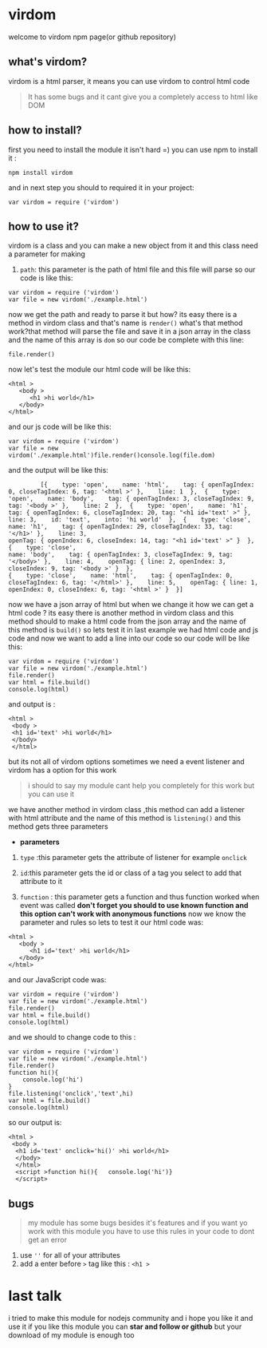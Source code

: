 # virdom 
welcome to virdom npm page(or github repository)
## what's virdom?

virdom is a html parser, it means you can use virdom to control html code
>It has some bugs and it cant give you a completely access to html like DOM 


## how to install?
first you need to install the module it isn't hard =)
you can use npm to install it :
```
npm install virdom
```
and in next step you should to required it in your project:
```
var virdom = require ('virdom')
```

## how to use it?
virdom is a class and you can make a new object from it and this class need a parameter for making
1. `path`: this parameter is the path of html file and this file will parse 
so our code is like this:
```
var virdom = require ('virdom')
var file = new virdom('./example.html')
```
now we get the path and ready to parse it but how?
its easy there is a method in virdom class and that's name is `render()`
what's that method work?that method will parse the file and save it in a json array in the class and the name of this array is `dom`
so our code be complete with this line:
```
file.render()
```
now let's test the module
our html code will be like this:
```
<html >
   <body >
      <h1 >hi world</h1>
   </body>
</html>
```
and our js code will be like this:
```
var virdom = require ('virdom')
var file = new virdom('./example.html')file.render()console.log(file.dom)
```
and the output will be like this:
```
         [{    type: 'open',    name: 'html',    tag: { openTagIndex: 0, closeTagIndex: 6, tag: '<html >' },    line: 1  },  {    type: 'open',    name: 'body',    tag: { openTagIndex: 3, closeTagIndex: 9, tag: '<body >' },    line: 2  },  {    type: 'open',    name: 'h1',    tag: { openTagIndex: 6, closeTagIndex: 20, tag: "<h1 id='text' >" },        line: 3,    id: 'text',    into: 'hi world'  },  {    type: 'close',    name: 'h1',    tag: { openTagIndex: 29, closeTagIndex: 33, tag: '</h1>' },    line: 3,                                                                    openTag: { openIndex: 6, closeIndex: 14, tag: "<h1 id='text' >" }  },  {    type: 'close',                                                              name: 'body',    tag: { openTagIndex: 3, closeTagIndex: 9, tag: '</body>' },    line: 4,    openTag: { line: 2, openIndex: 3, closeIndex: 9, tag: '<body >' }  },                                                                          {    type: 'close',    name: 'html',    tag: { openTagIndex: 0, closeTagIndex: 6, tag: '</html>' },    line: 5,    openTag: { line: 1, openIndex: 0, closeIndex: 6, tag: '<html >' }  }]
```
now we have a json array of html but when we change it how we can get a html code ?
its easy there is another method in virdom class and this method should to make a html code from the json array and the name of this method is `build()` 
so lets test it 
in last example we had html code and js code and now we want to add a line into our code 
so our code will be like this:
```
var virdom = require ('virdom')
var file = new virdom('./example.html')
file.render()
var html = file.build()
console.log(html)
```
and output is :
```
<html >
 <body > 
 <h1 id='text' >hi world</h1> 
 </body> 
 </html>
```
but its not all of virdom options 
sometimes we need a event listener and virdom has a option for this work

> i should to say my module cant help you completely for this work but you can use it

we have another method in virdom class ,this method can add a listener with html attribute and the name of this method is `listening()` and this method gets three parameters 
- **parameters**
1. `type` :this parameter gets the attribute of listener for example `onclick`

2. `id`:this parameter gets the id or class of a tag you select to add that attribute to it 

3. `function` : this parameter gets a function and thus function worked when event was called **don't forget you should to use known function and this option can't work with anonymous functions**
now we know the parameter and rules 
so lets to test it 
our html code was:
```
<html >
   <body >      
      <h1 id='text' >hi world</h1>   
   </body>
</html>
```
and our JavaScript code was:
```
var virdom = require ('virdom')
var file = new virdom('./example.html')
file.render()
var html = file.build()
console.log(html)
```
and we should to change code to this :
```
var virdom = require ('virdom')
var file = new virdom('./example.html')
file.render()
function hi(){ 
    console.log('hi')
}
file.listening('onclick','text',hi)
var html = file.build()
console.log(html)
```
so our output is:
```
<html >
 <body >
  <h1 id='text' onclick='hi()' >hi world</h1> 
  </body> 
  </html> 
  <script >function hi(){   console.log('hi')}
  </script>
```
## bugs 
>my module has some bugs besides it's features and if you want yo work with this module you have to use this rules in your code to dont get an error

1. use `''` for all of your attributes 
2. add a enter before `>` tag like this : `<h1 >`

# last talk
i tried to make this module for nodejs community and i hope you like it and use it 
if you like this module you can **star and follow or github** but your download of my module is enough too